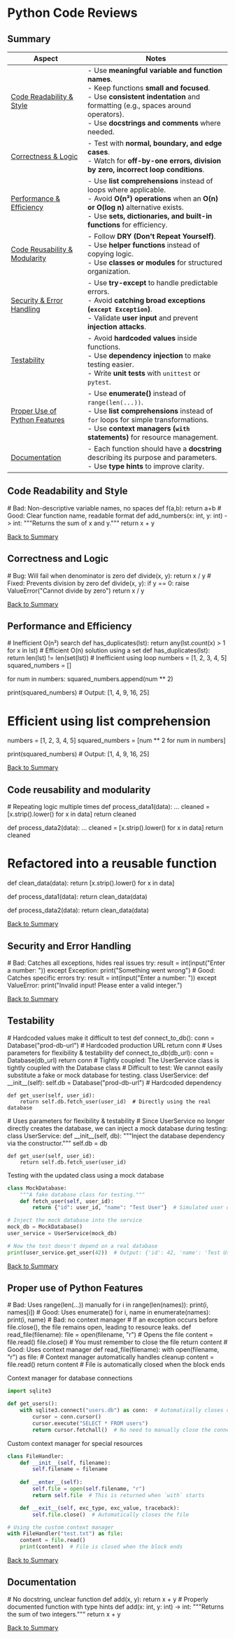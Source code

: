 # Python Code Reviews

## Summary

| Aspect                                                            | Notes                                                                                                                                                                                                                                  |
|-------------------------------------------------------------------|----------------------------------------------------------------------------------------------------------------------------------------------------------------------------------------------------------------------------------------|
| [Code Readability & Style](#code-readability-and-style)           | - Use **meaningful variable and function names**.<br/>- Keep functions **small and focused**.<br/>- Use **consistent indentation** and formatting (e.g., spaces around operators).<br/>- Use **docstrings and comments** where needed. |
| [Correctness & Logic](#correctness-and-logic)                     | - Test with **normal, boundary, and edge cases**.<br/>- Watch for **off-by-one errors, division by zero, incorrect loop conditions**.                                                                                                  |
| [Performance & Efficiency](#performance-and-efficiency)           | - Use **list comprehensions** instead of loops where applicable.<br/>- Avoid **O(n²) operations** when an **O(n) or O(log n)** alternative exists.<br/>- Use **sets, dictionaries, and built-in functions** for efficiency.            |
| [Code Reusability & Modularity](#code-reusability-and-modularity) | - Follow **DRY (Don't Repeat Yourself)**.<br/>- Use **helper functions** instead of copying logic.<br/>- Use **classes or modules** for structured organization.                                                                       |
| [Security & Error Handling](#security-and-error-handling)         | - Use **try-except** to handle predictable errors.<br/>- Avoid **catching broad exceptions (`except Exception`)**.<br/>- Validate **user input** and prevent **injection attacks**.                                                    |
| [Testability](#testability)                                       | - Avoid **hardcoded values** inside functions.<br/>- Use **dependency injection** to make testing easier.<br/>- Write **unit tests** with `unittest` or `pytest`.                                                                      |
| [Proper Use of Python Features](#proper-use-of-python-features)   | - Use **enumerate()** instead of `range(len(...))`.<br/>- Use **list comprehensions** instead of `for` loops for simple transformations.<br/>- Use **context managers (`with` statements)** for resource management.                   |
| [Documentation](#documentation)                                   | - Each function should have a **docstring** describing its purpose and parameters.<br/>- Use **type hints** to improve clarity.                                                                                                        |

## Code Readability and Style
<compare type="top-bottom">
<code-block lang="python">
# Bad: Non-descriptive variable names, no spaces
def f(a,b): return a+b
</code-block>
<code-block lang="Python">
# Good: Clear function name, readable format
def add_numbers(x: int, y: int) -> int:
    """Returns the sum of x and y."""
    return x + y
</code-block>
</compare>

[Back to Summary](#summary)

## Correctness and Logic
<compare type="top-bottom">
<code-block lang="Python">
# Bug: Will fail when denominator is zero
def divide(x, y):
    return x / y
</code-block>
<code-block lang="Python">
# Fixed: Prevents division by zero
def divide(x, y):
    if y == 0:
        raise ValueError("Cannot divide by zero")
    return x / y
</code-block>
</compare>

[Back to Summary](#summary)

## Performance and Efficiency
<compare type="top-bottom">
<code-block lang="Python">
# Inefficient O(n²) search
def has_duplicates(lst):
    return any(lst.count(x) > 1 for x in lst)
</code-block>
<code-block lang="Python">
# Efficient O(n) solution using a set
def has_duplicates(lst):
    return len(lst) != len(set(lst))
</code-block>
</compare>
<compare type="top-bottom">
<code-block lang="Python">
# Inefficient using loop
numbers = [1, 2, 3, 4, 5]
squared_numbers = []

for num in numbers:
squared_numbers.append(num ** 2)

print(squared_numbers) # Output: [1, 4, 9, 16, 25]
</code-block>
<code-block lang="Python">
# Efficient using list comprehension
numbers = [1, 2, 3, 4, 5]
squared_numbers = [num ** 2 for num in numbers]

print(squared_numbers) # Output: [1, 4, 9, 16, 25]
</code-block>
</compare>

[Back to Summary](#summary)

## Code reusability and modularity
<compare type="top-bottom">
<code-block lang="Python">
# Repeating logic multiple times
def process_data1(data):
    ...
    cleaned = [x.strip().lower() for x in data]
    return cleaned

def process_data2(data):
    ...
    cleaned = [x.strip().lower() for x in data]
    return cleaned
</code-block>
<code-block lang="Python">
# Refactored into a reusable function
def clean_data(data):
    return [x.strip().lower() for x in data]

def process_data1(data):
    return clean_data(data)

def process_data2(data):
    return clean_data(data)
</code-block>
</compare>

[Back to Summary](#summary)

## Security and Error Handling
<compare type="top-bottom">
<code-block lang="Python">
# Bad: Catches all exceptions, hides real issues
try:
    result = int(input("Enter a number: "))
except Exception:
    print("Something went wrong")
</code-block>
<code-block lang="Python">
# Good: Catches specific errors
try:
    result = int(input("Enter a number: "))
except ValueError:
    print("Invalid input! Please enter a valid integer.")
</code-block>
</compare>

[Back to Summary](#summary)

## Testability
<compare type="top-bottom">
<code-block lang="Python">
# Hardcoded values make it difficult to test
def connect_to_db():
    conn = Database("prod-db-url")  # Hardcoded production URL
    return conn
</code-block>
<code-block lang="Python">
# Uses parameters for flexibility & testability
def connect_to_db(db_url):
    conn = Database(db_url)
    return conn
</code-block>
</compare>
<compare type="top-bottom">
<code-block lang="Python">
# Tightly coupled: The UserService class is tightly coupled with the Database class
# Difficult to test: We cannot easily substitute a fake or mock database for testing.
class UserService:
    def __init__(self):
        self.db = Database("prod-db-url")  # Hardcoded dependency

    def get_user(self, user_id):
        return self.db.fetch_user(user_id)  # Directly using the real database
</code-block>
<code-block lang="Python">
# Uses parameters for flexibility & testability
# Since UserService no longer directly creates the database, we can inject a mock database during testing:
class UserService:
    def __init__(self, db):
        """Inject the database dependency via the constructor."""
        self.db = db

    def get_user(self, user_id):
        return self.db.fetch_user(user_id)

</code-block>
</compare>

Testing with the updated class using a mock database
```Python
class MockDatabase:
    """A fake database class for testing."""
    def fetch_user(self, user_id):
        return {"id": user_id, "name": "Test User"}  # Simulated user data

# Inject the mock database into the service
mock_db = MockDatabase()
user_service = UserService(mock_db)

# Now the test doesn't depend on a real database
print(user_service.get_user(42))  # Output: {'id': 42, 'name': 'Test User'}
```
[Back to Summary](#summary)

## Proper use of Python Features
<compare type="top-bottom">
<code-block lang="Python">
# Bad: Uses range(len(...)) manually
for i in range(len(names)):
    print(i, names[i])
</code-block>
<code-block lang="Python">
# Good: Uses enumerate()
for i, name in enumerate(names):
    print(i, name)
</code-block>
</compare>
<compare type="top-bottom">
<code-block lang="Python">
# Bad: no context manager
# If an exception occurs before file.close(), the file remains open, leading to resource leaks.
def read_file(filename):
    file = open(filename, "r")  # Opens the file
    content = file.read()
    file.close()  # You must remember to close the file
    return content
</code-block>
<code-block lang="Python">
# Good: Uses context manager
def read_file(filename):
    with open(filename, "r") as file:  # Context manager automatically handles cleanup
        content = file.read()
    return content  # File is automatically closed when the block ends

</code-block>
</compare>

Context manager for database connections
```Python
import sqlite3

def get_users():
    with sqlite3.connect("users.db") as conn:  # Automatically closes connection
        cursor = conn.cursor()
        cursor.execute("SELECT * FROM users")
        return cursor.fetchall()  # No need to manually close the connection
```
Custom context manager for special resources
```Python
class FileHandler:
    def __init__(self, filename):
        self.filename = filename
    
    def __enter__(self):
        self.file = open(self.filename, "r")
        return self.file  # This is returned when `with` starts

    def __exit__(self, exc_type, exc_value, traceback):
        self.file.close()  # Automatically closes the file

# Using the custom context manager
with FileHandler("test.txt") as file:
    content = file.read()
    print(content)  # File is closed when the block ends
```
[Back to Summary](#summary)

## Documentation
<compare type="top-bottom">
<code-block lang="Python">
# No docstring, unclear function
def add(x, y):
    return x + y
</code-block>
<code-block lang="Python">
# Properly documented function with type hints
def add(x: int, y: int) -> int:
    """Returns the sum of two integers."""
    return x + y
</code-block>
</compare>

[Back to Summary](#summary)